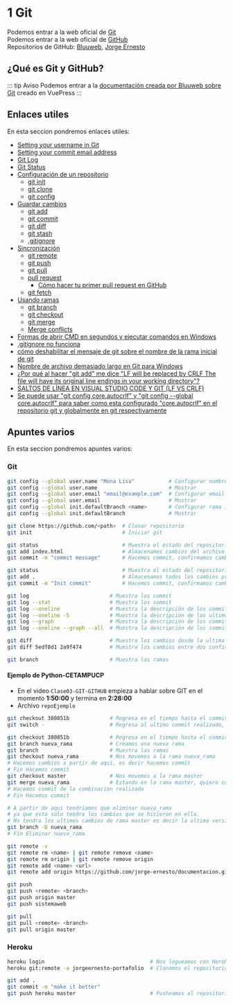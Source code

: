 # 1 Git

Podemos entrar a la web oficial de [Git](https://git-scm.com/)<br>
Podemos entrar a la web oficial de [GitHub](https://github.com/)<br>
Repositorios de GitHub: [Bluuweb](https://github.com/bluuweb), [Jorge Ernesto](https://github.com/jorge-ernesto)

## ¿Qué es Git y GitHub?

::: tip Aviso
Podemos entrar a la [documentación creada por Bluuweb sobre Git](https://bluuweb.github.io/tutorial-github/guia/) creado en VuePress
:::

## Enlaces utiles

En esta seccion pondremos enlaces utiles:

* [Setting your username in Git](https://docs.github.com/es/get-started/getting-started-with-git/setting-your-username-in-git)
* [Setting your commit email address](https://docs.github.com/es/account-and-profile/setting-up-and-managing-your-personal-account-on-github/managing-email-preferences/setting-your-commit-email-address)
* [Git Log](https://www.atlassian.com/git/tutorials/git-log)
* [Git Status](https://www.atlassian.com/git/tutorials/inspecting-a-repository)
* [Configuración de un repositorio](https://www.atlassian.com/es/git/tutorials/setting-up-a-repository)
    * [git init](https://www.atlassian.com/es/git/tutorials/setting-up-a-repository/git-init)
    * [git clone](https://www.atlassian.com/es/git/tutorials/setting-up-a-repository/git-clone)
    * [git config](https://www.atlassian.com/es/git/tutorials/setting-up-a-repository/git-config)
* [Guardar cambios](https://www.atlassian.com/es/git/tutorials/saving-changes)
    * [git add](https://www.atlassian.com/es/git/tutorials/saving-changes/git-add)
    * [git commit](https://www.atlassian.com/es/git/tutorials/saving-changes/git-commit)
    * [git diff](https://www.atlassian.com/es/git/tutorials/saving-changes/git-diff)
    * [git stash](https://www.atlassian.com/es/git/tutorials/saving-changes/git-stash)
    * [.gitignore](https://www.atlassian.com/es/git/tutorials/saving-changes/gitignore)
* [Sincronización](https://www.atlassian.com/es/git/tutorials/syncing)
    * [git remote](https://www.atlassian.com/es/git/tutorials/syncing/git-remote)
    * [git push](https://www.atlassian.com/es/git/tutorials/syncing/git-push)
    * [git pull](https://www.atlassian.com/es/git/tutorials/syncing/git-pull)
    * [pull request](https://www.atlassian.com/es/git/tutorials/making-a-pull-request)
        * [Cómo hacer tu primer pull request en GitHub](https://www.freecodecamp.org/espanol/news/como-hacer-tu-primer-pull-request-en-github/)
    * [git fetch](https://www.atlassian.com/es/git/tutorials/syncing/git-fetch)
* [Usando ramas](https://www.atlassian.com/git/tutorials/using-branches)
    * [git branch](https://www.atlassian.com/git/tutorials/using-branches/git-branch)
    * [git checkout](https://www.atlassian.com/git/tutorials/using-branches/git-checkout)
    * [git merge](https://www.atlassian.com/git/tutorials/using-branches/git-merge)
    * [Merge conflicts](https://www.atlassian.com/git/tutorials/using-branches/merge-conflicts)
* [Formas de abrir CMD en segundos y ejecutar comandos en Windows](https://www.softzone.es/windows-10/como-se-hace/abrir-cmd-ventana-simbolo-sistema/)
* [.gitignore no funciona](https://www.iteramos.com/pregunta/7813/gitignore-no-funciona)
* [cómo deshabilitar el mensaje de git sobre el nombre de la rama inicial de git](https://stackoverflow.com/questions/65524512/how-to-disable-git-message-about-git-initial-branch-name)
* [Nombre de archivo demasiado largo en Git para Windows](https://stackoverflow.com/questions/22575662/filename-too-long-in-git-for-windows)
* [¿Por qué al hacer "git add" me dice "LF will be replaced by CRLF The file will have its original line endings in your working directory"?](https://es.stackoverflow.com/questions/320373/por-qu%C3%A9-al-hacer-git-add-me-dice-lf-will-be-replaced-by-crlf-the-file-will-h)
* [SALTOS DE LÍNEA EN VISUAL STUDIO CODE Y GIT (LF VS CRLF)](https://www.petersplanet.nl/index.php/2023/08/28/line-breaks-in-visual-studio-code-and-git-lf-vs-crlf)
* [Se puede usar "git config core.autocrlf" y "git config --global core.autocrlf" para saber como esta configurado "core.autocrlf" en el repositorio git y globalmente en git respectivamente](https://stackoverflow.com/questions/5834014/lf-will-be-replaced-by-crlf-in-git-what-is-that-and-is-it-important)

## Apuntes varios

En esta seccion pondremos apuntes varios:

### Git
```bash
git config --global user.name "Mona Lisa"           # Configurar nombre
git config --global user.name                       # Mostrar
git config --global user.email "email@example.com"  # Configurar email
git config --global user.email                      # Mostrar
git config --global init.defaultBranch <name>       # Configurar rama inicial
git config --global init.defaultBranch              # Mostrar
```

```bash
git clone https://github.com/<path>  # Clonar repositorio
git init                             # Iniciar git

git status                           # Muestra el estado del repositorio de trabajo
git add index.html                   # Almacenamos cambios del archivo provisionalmente
git commit -m "commit message"       # Hacemos commit, confirmamos cambios

git status                           # Muestra el estado del repositorio de trabajo
git add .                            # Almacenamos todos los cambios provisionalmente
git commit -m "Init commit"          # Hacemos commit, confirmamos cambios
```

```bash
git log                          # Muestra los commit
git log --stat                   # Muestra los commit
git log --oneline                # Muestra la descripción de los commit
git log --oneline -5             # Muestra la descripción de los ultimos 5 commit
git log --graph                  # Muestra la descripción de los commit de forma detallada
git log --oneline --graph --all  # Muestra la descripción de los commit de forma detallada

git diff                         # Muestra los cambios desde la ultima confirmacion
git diff 5edf8d1 2a9f474         # Muestra los cambios entre dos confirmaciones distintas

git branch                       # Muestra las ramas
```

#### Ejemplo de Python-CETAMPUCP
* En el video `Clase03-GIT-GITHUB` empieza a hablar sobre GIT en el momento **1:50:00** y termina en **2:28:00**
* Archivo `repoEjemplo`
```bash
git checkout 380851b             # Regresa en el tiempo hasta el commit que se indique
git switch -                     # Regresa al ultimo commit realizado, es decir donde nos encontrabamos

git checkout 380851b             # Regresa en el tiempo hasta el commit que se indique
git branch nueva_rama            # Creamos una nueva rama
git branch                       # Muestra las ramas
git checkout nueva_rama          # Nos movemos a la rama nueva_rama
# Hacemos cambios a partir de aqui, es decir hacemos commit
# Fin Hacemos commit
git checkout master              # Nos movemos a la rama master
git merge nueva_rama             # Estando en la rama master, quiero combinar cambios con nueva_rama
# Hacemos commit de la combinacion realizada
# Fin Hacemos commit

# A partir de aqui tendriamos que eliminar nueva_rama
# ya que esta solo tendra los cambios que se hicieron en ella.
# No tendra los ultimos cambios de rama master es decir la ultima version de produccion
git branch -D nueva_rama
# Fin Eliminar nueva_rama
```

```bash
git remote -v                                                             # Enumera las conexiones remotas que tienes con otros repositorios
git remote rm <name> | git remote remove <name>                           # Elimina la conexion remota
git remote rm origin | git remote remove origin
git remote add <name> <url>                                               # Agrega nueva conexion remota
git remote add origin https://github.com/jorge-ernesto/documentacion.git

git push                                                                  # Hacemos push en nuestro repositorio de GitHub
git push <remote> <branch>
git push origin master
git push sistemaweb

git pull                                                                  # Hacemos pull en nuestro repositorio de GitHub
git pull <remote> <branch>
git pull origin master
```

### Heroku
```bash
heroku login                                  # Nos logueamos con Heroku
heroku git:remote -a jorgeernesto-portafolio  # Clonamos el repositorio de git al repositorio de heroku

git add .
git commit -m "make it better"
git push heroku master                        # Pusheamos al repositorio a Heroku
```
